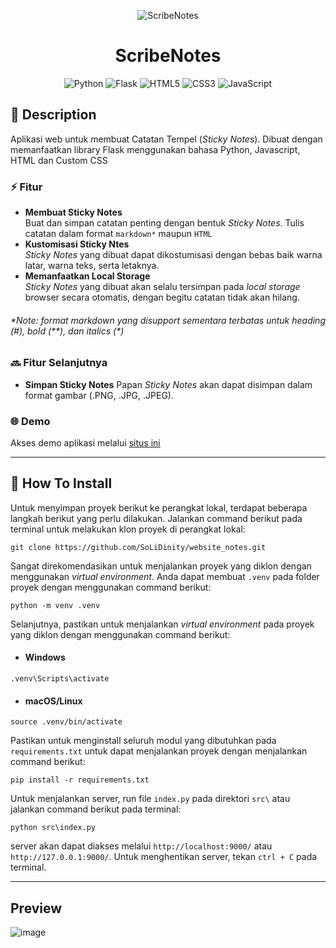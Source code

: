 <div align="center">
  
  ![ScribeNotes](https://github.com/SoLiDinity/scribenotes/blob/main/src/static/icons/152x152.png)
  
</div>

<div align="center">
  
  # ScribeNotes
  
</div>

<div align="center">  
  
  ![Python](https://img.shields.io/badge/python-3670A0?style=for-the-badge&logo=python&logoColor=ffdd54)
  ![Flask](https://img.shields.io/badge/flask-blue?style=for-the-badge&logo=flask&logoColor=white)
  ![HTML5](https://img.shields.io/badge/html5-%23E34F26.svg?style=for-the-badge&logo=html5&logoColor=white)
  ![CSS3](https://img.shields.io/badge/css3-%231572B6.svg?style=for-the-badge&logo=css3&logoColor=white)
  ![JavaScript](https://img.shields.io/badge/javascript-%23323330.svg?style=for-the-badge&logo=javascript&logoColor=%23F7DF1E)
   
</div>

## 📄 Description
Aplikasi web untuk membuat Catatan Tempel (<i>Sticky Notes</i>). Dibuat dengan memanfaatkan library Flask menggunakan bahasa Python, Javascript, HTML dan Custom CSS

### ⚡ Fitur
- <strong>Membuat Sticky Notes</strong>  
Buat dan simpan catatan penting dengan bentuk <i>Sticky Notes</i>. Tulis catatan dalam format `markdown*` maupun `HTML`
- <strong>Kustomisasi Sticky Ntes</strong>  
<i>Sticky Notes</i> yang dibuat dapat dikostumisasi dengan bebas baik warna latar, warna teks, serta letaknya.
- <strong>Memanfaatkan Local Storage</strong>  
<i>Sticky Notes</i> yang dibuat akan selalu tersimpan pada <i>local storage</i> browser secara otomatis, dengan begitu catatan tidak akan hilang.

###### <i>*Note: format markdown yang disupport sementara terbatas untuk heading (#), bold (\*\*), dan italics (\*)</i>

### 🔜 Fitur Selanjutnya
- <strong>Simpan Sticky Notes</strong>
Papan <i>Sticky Notes</i> akan dapat disimpan dalam format gambar (.PNG, .JPG, .JPEG).

### 🌐 Demo
Akses demo aplikasi melalui [situs ini](https://solidinity-notes.vercel.app/)

<hr>

## 📄 How To Install
Untuk menyimpan proyek berikut ke perangkat lokal, terdapat beberapa langkah berikut yang perlu dilakukan. Jalankan command berikut pada terminal untuk melakukan klon proyek di perangkat lokal:
```
git clone https://github.com/SoLiDinity/website_notes.git
```

Sangat direkomendasikan untuk menjalankan proyek yang diklon dengan menggunakan <i>virtual environment</i>. Anda dapat membuat `.venv` pada folder proyek dengan menggunakan command berikut:
```
python -m venv .venv
```

Selanjutnya, pastikan untuk menjalankan <i>virtual environment</i> pada proyek yang diklon dengan menggunakan command berikut:
- #### Windows
```
.venv\Scripts\activate
```
- #### macOS/Linux
```
source .venv/bin/activate
```

Pastikan untuk menginstall seluruh modul yang dibutuhkan pada `requirements.txt` untuk dapat menjalankan proyek dengan menjalankan command berikut:
```
pip install -r requirements.txt
```

Untuk menjalankan server, run file `index.py` pada direktori `src\` atau jalankan command berikut pada terminal:

```
python src\index.py
```

server akan dapat diakses melalui ``http://localhost:9000/`` atau ``http://127.0.0.1:9000/``. Untuk menghentikan server, tekan ``ctrl + C`` pada terminal.

<hr>

## Preview
![image](https://github.com/user-attachments/assets/0d2eb980-cf88-4f6f-a6fa-89556ba69d89)
